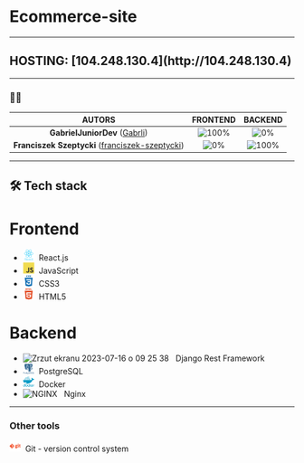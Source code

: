 
  <h1>Ecommerce-site</h1>


---


  <h2>HOSTING: [104.248.130.4](http://104.248.130.4)</h2>

---
### :man_technologist:

|                                           AUTORS                                           |               FRONTEND                |                BACKEND                |
| :----------------------------------------------------------------------------------------: | :-----------------------------------: | :-----------------------------------: |
|                 **GabrielJuniorDev** ([Gabrli](https://github.com/Gabrli))                 | ![100%](https://progress-bar.dev/100) |   ![0%](https://progress-bar.dev/0)   |
| **Franciszek Szeptycki** ([franciszek-szeptycki](https://github.com/franciszek-szeptycki)) |   ![0%](https://progress-bar.dev/0)   | ![100%](https://progress-bar.dev/100) |
---
##  :hammer_and_wrench: Tech stack

<h1>Frontend</h1>

 - <img src="https://github.com/devicons/devicon/blob/master/icons/react/react-original-wordmark.svg" title="React" alt="React" width="20" height="20"/>&nbsp;  React.js
 - <img src="https://github.com/devicons/devicon/blob/master/icons/javascript/javascript-original.svg" title="JavaScript" alt="JavaScript" width="20" height="20"/>&nbsp;  JavaScript
 - <img src="https://github.com/devicons/devicon/blob/master/icons/css3/css3-plain-wordmark.svg"  title="CSS3" alt="CSS" width="20" height="20"/>&nbsp;  CSS3
 - <img src="https://github.com/devicons/devicon/blob/master/icons/html5/html5-plain-wordmark.svg"  title="HTML" alt="HTML5" width="20" height="20"/>&nbsp; HTML5


<h1>Backend</h1>

 - <img alt="Zrzut ekranu 2023-07-16 o 09 25 38" src="https://seeklogo.com/images/D/django-logo-4C5ECF7036-seeklogo.com.png" title="Django-Rest-Framework" alt="Django-Rest-Framework" width="20" height="20" /> &nbsp;   Django Rest Framework
- <img src="https://github.com/devicons/devicon/blob/master/icons/postgresql/postgresql-plain-wordmark.svg"  title="postgresql" alt="POSTGREAQL" width="20" height="20"/>&nbsp;    PostgreSQL
- <img src="https://github.com/devicons/devicon/blob/master/icons/docker/docker-plain-wordmark.svg"  title="docker" alt="DOCKER" width="20" height="20"/>&nbsp;  Docker
 - <img src="https://avatars.githubusercontent.com/u/1412239?s=280&v=4" title="nginx" alt="NGINX" width="20" height="20"/> &nbsp; Nginx
---
### Other tools
<div>
  <img src="https://github.com/devicons/devicon/blob/master/icons/git/git-plain-wordmark.svg"  title="GIT" alt="GIT" width="20" height="20"/>&nbsp; Git - version control system
  
</div>


  
